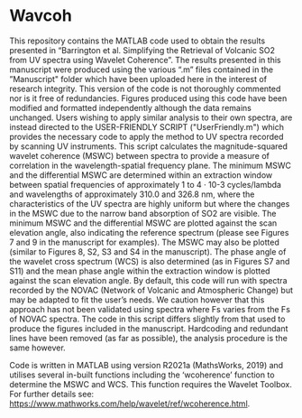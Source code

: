# Wavcoh

This repository contains the MATLAB code used to obtain the results presented in “Barrington et al. Simplifying the Retrieval of Volcanic SO2 from UV spectra using Wavelet Coherence”.
The results presented in this manuscript were produced using the various “.m” files contained in the ”Manuscript" folder which have been uploaded here in the interest of research integrity. This version of the code is not thoroughly commented nor is it free of redundancies. Figures produced using this code have been modified and formatted independently although the data remains unchanged.
Users wishing to apply similar analysis to their own spectra, are instead directed to the USER-FRIENDLY SCRIPT ("UserFriendly.m") which provides the necessary code to apply the method to UV spectra recorded by scanning UV instruments. This script calculates the magnitude-squared wavelet coherence (MSWC) between spectra to provide a measure of correlation in the wavelength-spatial frequency plane. The minimum MSWC and the differential MSWC are determined within an extraction window between spatial frequencies of approximately 1 to 4 · 10-3 cycles/lambda and wavelengths of approximately 310.0 and 326.8 nm, where the characteristics of the UV spectra are highly uniform but where the changes in the MSWC due to the narrow band absorption of SO2 are visible. The minimum MSWC and the differential MSWC are plotted against the scan elevation angle, also indicating the reference spectrum (please see Figures 7 and 9 in the manuscript for examples). The MSWC may also be plotted (similar to Figures 8, S2, S3 and S4 in the manuscript). The phase angle of the wavelet cross spectrum (WCS) is also determined (as in Figures S7 and S11) and the mean phase angle within the extraction window is plotted against the scan elevation angle. By default, this code will run with spectra recorded by the NOVAC (Network of Volcanic and Atmospheric Change) but may be adapted to fit the user’s needs. We caution however that this approach has not been validated using spectra where Fs varies from the Fs of NOVAC spectra. The code in this script differs slightly from that used to produce the figures included in the manuscript. Hardcoding and redundant lines have been removed (as far as possible), the analysis procedure is the same however. 

Code is written in MATLAB using version R2021a (MathsWorks, 2019) and utilises several in-built functions including the ‘wcoherence’ function to determine the MSWC and WCS. This function requires the Wavelet Toolbox. For further details see: https://www.mathworks.com/help/wavelet/ref/wcoherence.html.
